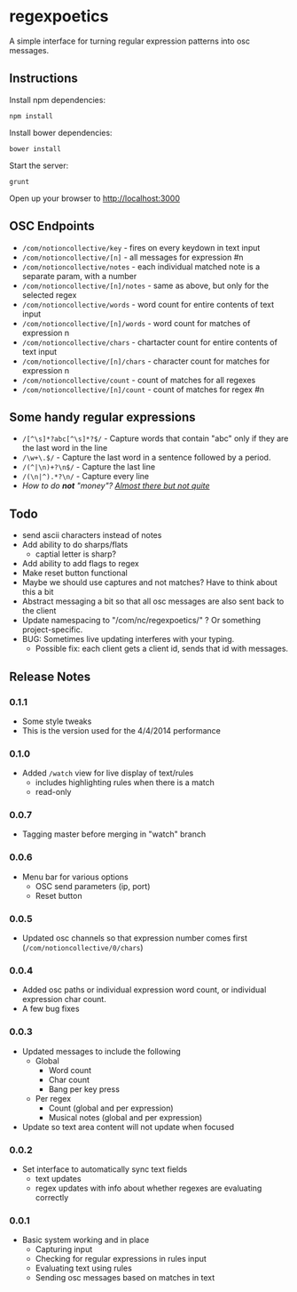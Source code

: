 regexpoetics
============

A simple interface for turning regular expression patterns into osc messages.

## Instructions

Install npm dependencies:

	npm install

Install bower dependencies:

	bower install

Start the server:

	grunt

Open up your browser to [http://localhost:3000](http://localhost:3000)

## OSC Endpoints

 * `/com/notioncollective/key` - fires on every keydown in text input
 * `/com/notioncollective/[n]` - all messages for expression #n
 * `/com/notioncollective/notes` - each individual matched note is a separate param, with a number
 * `/com/notioncollective/[n]/notes` - same as above, but only for the selected regex
 * `/com/notioncollective/words` - word count for entire contents of text input
 * `/com/notioncollective/[n]/words` - word count for matches of expression n
 * `/com/notioncollective/chars` - chartacter count for entire contents of text input
 * `/com/notioncollective/[n]/chars` - character count for matches for expression n
 * `/com/notioncollective/count` - count of matches for all regexes
 * `/com/notioncollective/[n]/count` - count of matches for regex #n

## Some handy regular expressions

 * `/[^\s]*?abc[^\s]*?$/` - Capture words that contain "abc" only if they are the last word in the line
 * `/\w+\.$/` - Capture the last word in a sentence followed by a period.
 * `/(^|\n)+?\n$/` - Capture the last line
 * `/(\n|^).*?\n/` - Capture every line
 * _How to do **not** "money"? [Almost there but not quite](http://stackoverflow.com/questions/406230/regular-expression-to-match-string-not-containing-a-word)_

## Todo
 - send ascii characters instead of notes
 - Add ability to do sharps/flats
 	- captial letter is sharp?
 - Add ability to add flags to regex
 - Make reset button functional
 - Maybe we should use captures and not matches? Have to think about this a bit
 - Abstract messaging a bit so that all osc messages are also sent back to the client
 - Update namespacing to "/com/nc/regexpoetics/" ? Or something project-specific.
 - BUG: Sometimes live updating interferes with your typing.
 	- Possible fix: each client gets a client id, sends that id with messages. 

## Release Notes

### 0.1.1
 * Some style tweaks
 * This is the version used for the 4/4/2014 performance

### 0.1.0
 * Added `/watch` view for live display of text/rules
 	* includes highlighting rules when there is a match
 	* read-only

### 0.0.7
 * Tagging master before merging in "watch" branch

### 0.0.6
 - Menu bar for various options
 	- OSC send parameters (ip, port)
 	- Reset button

### 0.0.5
 * Updated osc channels so that expression number comes first (`/com/notioncollective/0/chars`)

### 0.0.4
 * Added osc paths or individual expression word count, or individual expression char count.
 * A few bug fixes

### 0.0.3
- Updated messages to include the following
	- Global
		- Word count
		- Char count
		- Bang per key press
	- Per regex
		- Count (global and per expression)
		- Musical notes (global and per expression)
- Update so text area content will not update when focused

### 0.0.2
 - Set interface to automatically sync text fields
 	- text updates
 	- regex updates with info about whether regexes are evaluating correctly

### 0.0.1

 - Basic system working and in place
 	- Capturing input
 	- Checking for regular expressions in rules input
 	- Evaluating text using rules
 	- Sending osc messages based on matches in text